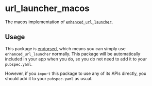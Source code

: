 # url\_launcher\_macos

The macos implementation of [`enhanced_url_launcher`][1].

## Usage

This package is [endorsed][2], which means you can simply use `enhanced_url_launcher`
normally. This package will be automatically included in your app when you do,
so you do not need to add it to your `pubspec.yaml`.

However, if you `import` this package to use any of its APIs directly, you
should add it to your `pubspec.yaml` as usual.

[1]: https://pub.dev/packages/enhanced_url_launcher
[2]: https://flutter.dev/docs/development/packages-and-plugins/developing-packages#endorsed-federated-plugin

